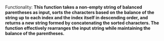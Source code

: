 Functionality: **This function takes a non-empty string of balanced parentheses as input, sorts the characters based on the balance of the string up to each index and the index itself in descending order, and returns a new string formed by concatenating the sorted characters. The function effectively rearranges the input string while maintaining the balance of the parentheses.**